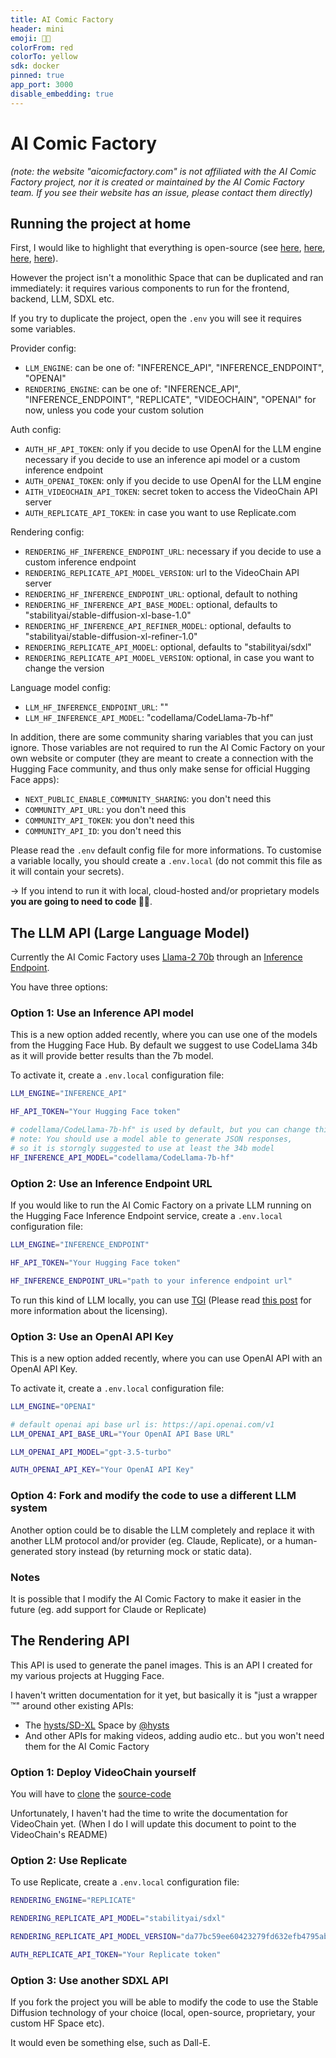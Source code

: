 ```yaml
---
title: AI Comic Factory
header: mini
emoji: 👩‍🎨
colorFrom: red
colorTo: yellow
sdk: docker
pinned: true
app_port: 3000
disable_embedding: true
---
```


# AI Comic Factory

*(note: the website "aicomicfactory.com" is not affiliated with the AI Comic Factory project, nor it is created or maintained by the AI Comic Factory team. If you see their website has an issue, please contact them directly)*

## Running the project at home

First, I would like to highlight that everything is open-source (see [here](https://huggingface.co/spaces/jbilcke-hf/ai-comic-factory/tree/main), [here](https://huggingface.co/spaces/jbilcke-hf/VideoChain-API/tree/main), [here](https://huggingface.co/spaces/hysts/SD-XL/tree/main), [here](https://github.com/huggingface/text-generation-inference)).

However the project isn't a monolithic Space that can be duplicated and ran immediately:
it requires various components to run for the frontend, backend, LLM, SDXL etc.

If you try to duplicate the project, open the `.env` you will see it requires some variables.

Provider config:
- `LLM_ENGINE`: can be one of: "INFERENCE_API", "INFERENCE_ENDPOINT", "OPENAI"
- `RENDERING_ENGINE`: can be one of: "INFERENCE_API", "INFERENCE_ENDPOINT", "REPLICATE", "VIDEOCHAIN", "OPENAI" for now, unless you code your custom solution

Auth config:
- `AUTH_HF_API_TOKEN`: only if you decide to use OpenAI for the LLM engine necessary if you decide to use an inference api model or a custom inference endpoint
- `AUTH_OPENAI_TOKEN`: only if you decide to use OpenAI for the LLM engine
- `AITH_VIDEOCHAIN_API_TOKEN`: secret token to access the VideoChain API server
- `AUTH_REPLICATE_API_TOKEN`: in case you want to use Replicate.com

Rendering config:
- `RENDERING_HF_INFERENCE_ENDPOINT_URL`: necessary if you decide to use a custom inference endpoint
- `RENDERING_REPLICATE_API_MODEL_VERSION`: url to the VideoChain API server
- `RENDERING_HF_INFERENCE_ENDPOINT_URL`: optional, default to nothing
- `RENDERING_HF_INFERENCE_API_BASE_MODEL`: optional, defaults to "stabilityai/stable-diffusion-xl-base-1.0"
- `RENDERING_HF_INFERENCE_API_REFINER_MODEL`: optional, defaults to "stabilityai/stable-diffusion-xl-refiner-1.0"
- `RENDERING_REPLICATE_API_MODEL`: optional, defaults to "stabilityai/sdxl"
- `RENDERING_REPLICATE_API_MODEL_VERSION`: optional, in case you want to change the version

Language model config:
- `LLM_HF_INFERENCE_ENDPOINT_URL`: "<use your own>"
- `LLM_HF_INFERENCE_API_MODEL`: "codellama/CodeLlama-7b-hf"

In addition, there are some community sharing variables that you can just ignore.
Those variables are not required to run the AI Comic Factory on your own website or computer
(they are meant to create a connection with the Hugging Face community,
and thus only make sense for official Hugging Face apps):
- `NEXT_PUBLIC_ENABLE_COMMUNITY_SHARING`: you don't need this
- `COMMUNITY_API_URL`: you don't need this
- `COMMUNITY_API_TOKEN`: you don't need this
- `COMMUNITY_API_ID`: you don't need this

Please read the `.env` default config file for more informations.
To customise a variable locally, you should create a `.env.local`
(do not commit this file as it will contain your secrets).

-> If you intend to run it with local, cloud-hosted and/or proprietary models **you are going to need to code 👨‍💻**.

## The LLM API (Large Language Model)

Currently the AI Comic Factory uses [Llama-2 70b](https://huggingface.co/blog/llama2) through an [Inference Endpoint](https://huggingface.co/docs/inference-endpoints/index).

You have three options:

### Option 1: Use an Inference API model

This is a new option added recently, where you can use one of the models from the Hugging Face Hub. By default we suggest to use CodeLlama 34b as it will provide better results than the 7b model.

To activate it, create a `.env.local` configuration file:

```bash
LLM_ENGINE="INFERENCE_API"

HF_API_TOKEN="Your Hugging Face token"

# codellama/CodeLlama-7b-hf" is used by default, but you can change this
# note: You should use a model able to generate JSON responses,
# so it is storngly suggested to use at least the 34b model
HF_INFERENCE_API_MODEL="codellama/CodeLlama-7b-hf"
```

### Option 2: Use an Inference Endpoint URL

If you would like to run the AI Comic Factory on a private LLM running on the Hugging Face Inference Endpoint service, create a `.env.local` configuration file:

```bash
LLM_ENGINE="INFERENCE_ENDPOINT"

HF_API_TOKEN="Your Hugging Face token"

HF_INFERENCE_ENDPOINT_URL="path to your inference endpoint url"
```

To run this kind of LLM locally, you can use [TGI](https://github.com/huggingface/text-generation-inference) (Please read [this post](https://github.com/huggingface/text-generation-inference/issues/726) for more information about the licensing).

### Option 3: Use an OpenAI API Key

This is a new option added recently, where you can use OpenAI API with an OpenAI API Key.

To activate it, create a `.env.local` configuration file:

```bash
LLM_ENGINE="OPENAI"

# default openai api base url is: https://api.openai.com/v1
LLM_OPENAI_API_BASE_URL="Your OpenAI API Base URL"

LLM_OPENAI_API_MODEL="gpt-3.5-turbo"

AUTH_OPENAI_API_KEY="Your OpenAI API Key"
```

### Option 4: Fork and modify the code to use a different LLM system

Another option could be to disable the LLM completely and replace it with another LLM protocol and/or provider (eg. Claude, Replicate), or a human-generated story instead (by returning mock or static data).

### Notes

It is possible that I modify the AI Comic Factory to make it easier in the future (eg. add support for Claude or Replicate)

## The Rendering API

This API is used to generate the panel images. This is an API I created for my various projects at Hugging Face.

I haven't written documentation for it yet, but basically it is "just a wrapper ™" around other existing APIs:

- The [hysts/SD-XL](https://huggingface.co/spaces/hysts/SD-XL?duplicate=true) Space by [@hysts](https://huggingface.co/hysts)
- And other APIs for making videos, adding audio etc.. but you won't need them for the AI Comic Factory

### Option 1: Deploy VideoChain yourself

You will have to [clone](https://huggingface.co/spaces/jbilcke-hf/VideoChain-API?duplicate=true) the [source-code](https://huggingface.co/spaces/jbilcke-hf/VideoChain-API/tree/main)

Unfortunately, I haven't had the time to write the documentation for VideoChain yet.
(When I do I will update this document to point to the VideoChain's README)


### Option 2: Use Replicate

To use Replicate, create a `.env.local` configuration file:

```bash
RENDERING_ENGINE="REPLICATE"

RENDERING_REPLICATE_API_MODEL="stabilityai/sdxl"

RENDERING_REPLICATE_API_MODEL_VERSION="da77bc59ee60423279fd632efb4795ab731d9e3ca9705ef3341091fb989b7eaf"

AUTH_REPLICATE_API_TOKEN="Your Replicate token"
```

### Option 3: Use another SDXL API

If you fork the project you will be able to modify the code to use the Stable Diffusion technology of your choice (local, open-source, proprietary, your custom HF Space etc).

It would even be something else, such as Dall-E.
